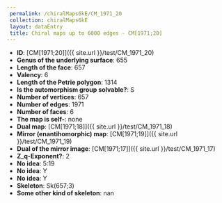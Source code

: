 ```yaml
--- 
 permalink: /chiralMaps6kE/CM_1971_20 
 collection: chiralMaps6kE
 layout: dataEntry
 title: Chiral maps up to 6000 edges - CM[1971;20]
---
```


- **ID**: [CM[1971;20]]({{ site.url }}/test/CM_1971_20)
- **Genus of the underlying surface**: 655
- **Length of the face**: 657
- **Valency**: 6
- **Length of the Petrie polygon**: 1314
- **Is the automorphism group solvable?**: S
- **Number of vertices**: 657
- **Number of edges**: 1971
- **Number of faces**: 6
- **The map is self-**: none
- **Dual map**: [CM[1971;18]]({{ site.url }}/test/CM_1971_18)
- **Mirror (enantihomorphic) map**: [CM[1971;19]]({{ site.url }}/test/CM_1971_19)
- **Dual of the mirror image**: [CM[1971;17]]({{ site.url }}/test/CM_1971_17)
- **Z_q-Exponent?**: 2
- **No idea**:  5:19
- **No idea**: Y
- **No idea**: Y
- **Skeleton**: Sk(657;3)
- **Some other kind of skeleton**: nan
